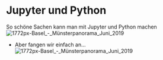 # Jupyter und Python
So schöne Sachen kann man mit Jupyter und Python machen
![1772px-Basel_-_Münsterpanorama_Juni_2019](https://jupyter.org/assets/jupyterpreview.png)
- Aber fangen wir einfach an...
![1772px-Basel_-_Münsterpanorama_Juni_2019](https://miro.medium.com/max/1400/1*ezJx8ZEu1Va14iscq_h5Gg.png)


